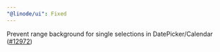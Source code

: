 ```yaml
---
"@linode/ui": Fixed
---
```


Prevent range background for single selections in DatePicker/Calendar ([#12972](https://github.com/linode/manager/pull/12972))

